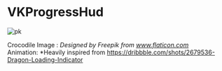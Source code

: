 # VKProgressHud

![pk](https://user-images.githubusercontent.com/21070922/36742945-07ac7a8a-1c0f-11e8-8323-fe80ad4e2295.gif)

Crocodile Image : *Designed by Freepik from www.flaticon.com* <br />
Animation: *Heavily inspired from https://dribbble.com/shots/2679536-Dragon-Loading-Indicator
